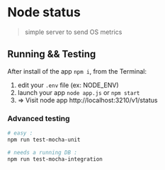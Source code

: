 # Node status

> simple server to send OS metrics

## Running && Testing

After install of the app ``npm i``, from the Terminal:

1. edit your `.env` file (ex: NODE_ENV)
2. launch your app `node app.js` or `npm start`
3. => Visit node app http://localhost:3210/v1/status

### Advanced testing

```bash
# easy :
npm run test-mocha-unit 

# needs a running DB :
npm run test-mocha-integration
```



